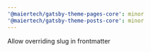 ```yaml
---
'@maiertech/gatsby-theme-pages-core': minor
'@maiertech/gatsby-theme-posts-core': minor
---
```


Allow overriding slug in frontmatter
